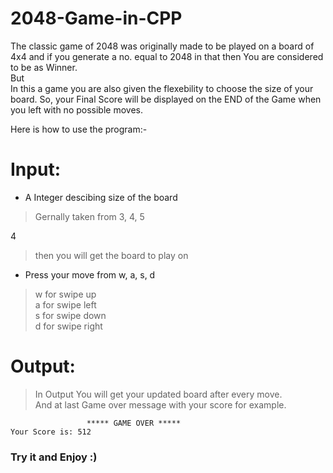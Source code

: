 # 2048-Game-in-CPP
The classic game of 2048 was originally made to be played on a board of 4x4 and if you generate a no. equal to 2048 in that
then You are considered to be as Winner.<br />
But<br /> 
In this a game you are also given the flexebility to choose the size of your board. So, your Final Score will be displayed on the END of the Game
when you left with no possible moves.

Here is how to use the program:-<br />

# Input: 
* A Integer descibing size of the board
> Gernally taken from 3, 4, 5 <br />

4
>then you will get the board to play on
* Press your move from w, a, s, d
> w for swipe up<br />
> a for swipe left<br />
> s for swipe down<br />
> d for swipe right<br />

# Output:
> In Output You will get your updated board after every move.<br />
> And at last Game over message with your score for example.<br />
                     
                     ***** GAME OVER *****
    Your Score is: 512
    
### Try it and Enjoy :)
